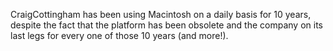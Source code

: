 

CraigCottingham has been using Macintosh on a daily basis for 10 years, despite the fact that the platform has been obsolete and the company on its last legs for every one of those 10 years (and more!).
